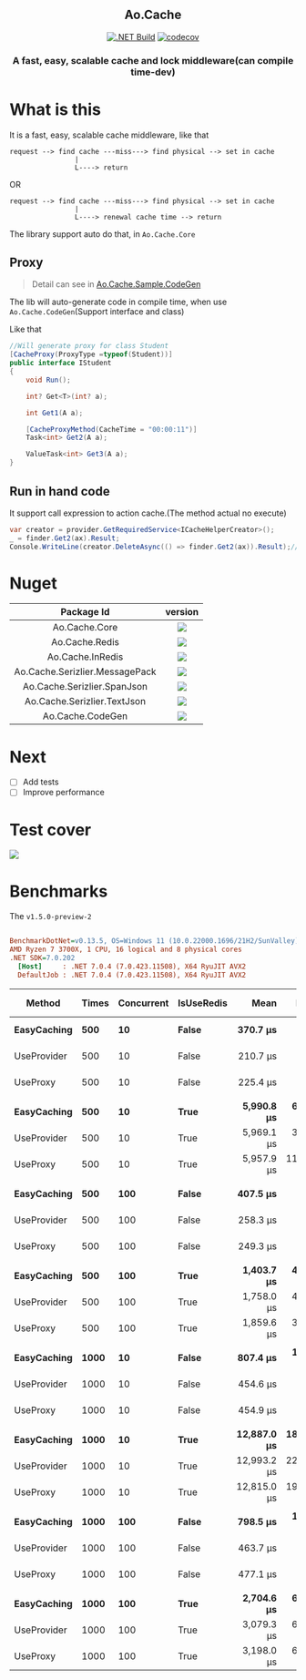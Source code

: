 <h2 align="center">
Ao.Cache
</h2>

<div align="center">

[![.NET Build](https://github.com/Cricle/Ao.Cache/actions/workflows/dotnet.yml/badge.svg)](https://github.com/Cricle/Ao.Cache/actions/workflows/dotnet.yml)
[![codecov](https://codecov.io/gh/Cricle/Ao.Cache/branch/main/graph/badge.svg?token=pVSwE02V1L)](https://codecov.io/gh/Cricle/Ao.Cache)

</div>

<h3 align="center">
A fast, easy, scalable cache and lock middleware(can compile time-dev)
</h3>

<div>

</div>

# What is this

It is a fast, easy, scalable cache middleware, like that

```
request --> find cache ---miss---> find physical --> set in cache
                |
                L----> return
```

OR

```
request --> find cache ---miss---> find physical --> set in cache
                |
                L----> renewal cache time --> return
```

The library support auto do that, in `Ao.Cache.Core`

## Proxy

> Detail can see in [Ao.Cache.Sample.CodeGen](./samples/Ao.Cache.Sample.CodeGen/)

The lib will auto-generate code in compile time, when use `Ao.Cache.CodeGen`(Support interface and class)

Like that

```csharp
//Will generate proxy for class Student
[CacheProxy(ProxyType =typeof(Student))]
public interface IStudent
{
    void Run();

    int? Get<T>(int? a);

    int Get1(A a);

    [CacheProxyMethod(CacheTime = "00:00:11")]
    Task<int> Get2(A a);

    ValueTask<int> Get3(A a);
}
```

## Run in hand code

It support call expression to action cache.(The method actual no execute)

```csharp
var creator = provider.GetRequiredService<ICacheHelperCreator>();
_ = finder.Get2(ax).Result;
Console.WriteLine(creator.DeleteAsync(() => finder.Get2(ax)).Result);//Delete by method expression
```

# Nuget

|Package Id|version|
|:-:|:-:|
|Ao.Cache.Core|![](https://img.shields.io/nuget/dt/Ao.Cache.Core)|
|Ao.Cache.Redis|![](https://img.shields.io/nuget/dt/Ao.Cache.InMemory)|
|Ao.Cache.InRedis|![](https://img.shields.io/nuget/dt/Ao.Cache.InRedis)|
|Ao.Cache.Serizlier.MessagePack|![](https://img.shields.io/nuget/dt/Ao.Cache.Serizlier.MessagePack)|
|Ao.Cache.Serizlier.SpanJson|![](https://img.shields.io/nuget/dt/Ao.Cache.Serizlier.SpanJson)|
|Ao.Cache.Serizlier.TextJson|![](https://img.shields.io/nuget/dt/Ao.Cache.Serizlier.TextJson)|
|Ao.Cache.CodeGen|![](https://img.shields.io/nuget/dt/Ao.Cache.CodeGen)|

# Next

- [ ] Add tests
- [ ] Improve performance

# Test cover

![](https://codecov.io/gh/Cricle/Ao.Cache/branch/main/graphs/tree.svg?token=pVSwE02V1L)

# Benchmarks

The `v1.5.0-preview-2`

``` ini

BenchmarkDotNet=v0.13.5, OS=Windows 11 (10.0.22000.1696/21H2/SunValley)
AMD Ryzen 7 3700X, 1 CPU, 16 logical and 8 physical cores
.NET SDK=7.0.202
  [Host]     : .NET 7.0.4 (7.0.423.11508), X64 RyuJIT AVX2
  DefaultJob : .NET 7.0.4 (7.0.423.11508), X64 RyuJIT AVX2


```
|      Method | Times | Concurrent | IsUseRedis |        Mean |     Error |    StdDev | Ratio | RatioSD |     Gen0 |    Gen1 |    Gen2 |  Allocated | Alloc Ratio |
|------------ |------ |----------- |----------- |------------:|----------:|----------:|------:|--------:|---------:|--------:|--------:|-----------:|------------:|
| **EasyCaching** |   **500** |         **10** |      **False** |    **370.7 μs** |   **1.28 μs** |   **1.07 μs** |  **1.00** |    **0.00** |  **51.7578** |       **-** |       **-** |  **423.41 KB** |        **1.00** |
| UseProvider |   500 |         10 |      False |    210.7 μs |   1.11 μs |   1.04 μs |  0.57 |    0.00 |  34.4238 |       - |       - |  282.74 KB |        0.67 |
|    UseProxy |   500 |         10 |      False |    225.4 μs |   0.93 μs |   0.87 μs |  0.61 |    0.00 |  28.3203 |       - |       - |  231.96 KB |        0.55 |
|             |       |            |            |             |           |           |       |         |          |         |         |            |             |
| **EasyCaching** |   **500** |         **10** |       **True** |  **5,990.8 μs** |  **60.38 μs** |  **56.48 μs** |  **1.00** |    **0.00** |  **78.1250** | **23.4375** |  **7.8125** |  **645.66 KB** |        **1.00** |
| UseProvider |   500 |         10 |       True |  5,969.1 μs |  33.94 μs |  28.34 μs |  1.00 |    0.01 |  70.3125 | 23.4375 |  7.8125 |  614.26 KB |        0.95 |
|    UseProxy |   500 |         10 |       True |  5,957.9 μs | 119.02 μs | 122.22 μs |  1.00 |    0.02 |  70.3125 | 23.4375 |  7.8125 |  579.07 KB |        0.90 |
|             |       |            |            |             |           |           |       |         |          |         |         |            |             |
| **EasyCaching** |   **500** |        **100** |      **False** |    **407.5 μs** |   **1.98 μs** |   **1.85 μs** |  **1.00** |    **0.00** |  **52.7344** |       **-** |       **-** |  **431.15 KB** |        **1.00** |
| UseProvider |   500 |        100 |      False |    258.3 μs |   4.18 μs |   3.91 μs |  0.63 |    0.01 |  35.6445 |       - |       - |  290.48 KB |        0.67 |
|    UseProxy |   500 |        100 |      False |    249.3 μs |   1.96 μs |   1.74 μs |  0.61 |    0.01 |  29.2969 |       - |       - |   239.7 KB |        0.56 |
|             |       |            |            |             |           |           |       |         |          |         |         |            |             |
| **EasyCaching** |   **500** |        **100** |       **True** |  **1,403.7 μs** |  **46.65 μs** | **136.08 μs** |  **1.00** |    **0.00** |        **-** |       **-** |       **-** |   **662.4 KB** |        **1.00** |
| UseProvider |   500 |        100 |       True |  1,758.0 μs |  40.99 μs | 119.57 μs |  1.27 |    0.16 |  80.0781 | 21.4844 |  1.9531 |  630.08 KB |        0.95 |
|    UseProxy |   500 |        100 |       True |  1,859.6 μs |  36.72 μs |  75.01 μs |  1.31 |    0.13 |  74.2188 | 21.4844 |  1.9531 |  594.98 KB |        0.90 |
|             |       |            |            |             |           |           |       |         |          |         |         |            |             |
| **EasyCaching** |  **1000** |         **10** |      **False** |    **807.4 μs** |  **10.32 μs** |   **9.66 μs** |  **1.00** |    **0.00** | **102.5391** |       **-** |       **-** |  **845.33 KB** |        **1.00** |
| UseProvider |  1000 |         10 |      False |    454.6 μs |   5.58 μs |   4.66 μs |  0.56 |    0.01 |  68.8477 |       - |       - |  563.99 KB |        0.67 |
|    UseProxy |  1000 |         10 |      False |    454.9 μs |   8.32 μs |   7.37 μs |  0.56 |    0.01 |  56.6406 |       - |       - |  462.43 KB |        0.55 |
|             |       |            |            |             |           |           |       |         |          |         |         |            |             |
| **EasyCaching** |  **1000** |         **10** |       **True** | **12,887.0 μs** | **183.94 μs** | **172.05 μs** |  **1.00** |    **0.00** | **156.2500** | **46.8750** | **15.6250** | **1288.03 KB** |        **1.00** |
| UseProvider |  1000 |         10 |       True | 12,993.2 μs | 226.89 μs | 278.65 μs |  1.01 |    0.03 | 140.6250 | 31.2500 | 15.6250 | 1225.06 KB |        0.95 |
|    UseProxy |  1000 |         10 |       True | 12,815.0 μs | 199.93 μs | 187.02 μs |  0.99 |    0.02 | 140.6250 | 46.8750 | 15.6250 | 1154.95 KB |        0.90 |
|             |       |            |            |             |           |           |       |         |          |         |         |            |             |
| **EasyCaching** |  **1000** |        **100** |      **False** |    **798.5 μs** |  **10.09 μs** |   **9.44 μs** |  **1.00** |    **0.00** | **104.4922** |       **-** |       **-** |  **853.07 KB** |        **1.00** |
| UseProvider |  1000 |        100 |      False |    463.7 μs |   9.15 μs |  10.54 μs |  0.58 |    0.01 |  69.3359 |       - |       - |  571.73 KB |        0.67 |
|    UseProxy |  1000 |        100 |      False |    477.1 μs |   6.68 μs |   5.93 μs |  0.60 |    0.01 |  57.6172 |       - |       - |  470.17 KB |        0.55 |
|             |       |            |            |             |           |           |       |         |          |         |         |            |             |
| **EasyCaching** |  **1000** |        **100** |       **True** |  **2,704.6 μs** |  **60.80 μs** | **174.44 μs** |  **1.00** |    **0.00** |        **-** |       **-** |       **-** | **1302.54 KB** |        **1.00** |
| UseProvider |  1000 |        100 |       True |  3,079.3 μs |  61.39 μs | 118.28 μs |  1.14 |    0.09 | 156.2500 | 42.9688 |  3.9063 | 1238.49 KB |        0.95 |
|    UseProxy |  1000 |        100 |       True |  3,198.0 μs |  62.85 μs | 125.53 μs |  1.18 |    0.09 | 148.4375 | 42.9688 |  3.9063 | 1167.98 KB |        0.90 |

